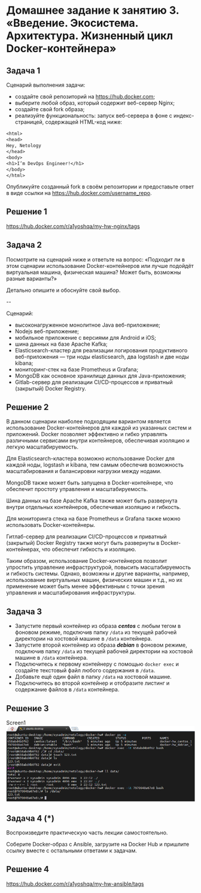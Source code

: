 # Домашнее задание к занятию 3. «Введение. Экосистема. Архитектура. Жизненный цикл Docker-контейнера»

## Задача 1

Сценарий выполнения задачи:

- создайте свой репозиторий на https://hub.docker.com;
- выберите любой образ, который содержит веб-сервер Nginx;
- создайте свой fork образа;
- реализуйте функциональность:
  запуск веб-сервера в фоне с индекс-страницей, содержащей HTML-код ниже:

```
<html>
<head>
Hey, Netology
</head>
<body>
<h1>I’m DevOps Engineer!</h1>
</body>
</html>
```

Опубликуйте созданный fork в своём репозитории и предоставьте ответ в виде ссылки на https://hub.docker.com/username_repo.

## Решение 1

https://hub.docker.com/r/a1yoshqa/my-hw-nginx/tags

## Задача 2

Посмотрите на сценарий ниже и ответьте на вопрос:
«Подходит ли в этом сценарии использование Docker-контейнеров или лучше подойдёт виртуальная машина, физическая машина? Может быть, возможны разные варианты?»

Детально опишите и обоснуйте свой выбор.

--

Сценарий:

- высоконагруженное монолитное Java веб-приложение;
- Nodejs веб-приложение;
- мобильное приложение c версиями для Android и iOS;
- шина данных на базе Apache Kafka;
- Elasticsearch-кластер для реализации логирования продуктивного веб-приложения — три ноды elasticsearch, два logstash и две ноды kibana;
- мониторинг-стек на базе Prometheus и Grafana;
- MongoDB как основное хранилище данных для Java-приложения;
- Gitlab-сервер для реализации CI/CD-процессов и приватный (закрытый) Docker Registry.

## Решение 2

В данном сценарии наиболее подходящим вариантом является использование Docker-контейнеров для каждой из указанных систем и приложений. Docker позволяет эффективно и гибко управлять различными сервисами внутри контейнеров, обеспечивая изоляцию и легкую масштабируемость.

Для Elasticsearch-кластера возможно использование Docker для каждой ноды, logstash и kibana, тем самым обеспечив возможность масштабирования и балансировки нагрузки между нодами.

MongoDB также может быть запущена в Docker-контейнере, что обеспечит простоту управления и масштабируемость.

Шина данных на базе Apache Kafka также может быть развернута внутри отдельных контейнеров, обеспечивая изоляцию и гибкость.

Для мониторинга стека на базе Prometheus и Grafana также можно использовать Docker-контейнеры.

Гитлаб-сервер для реализации CI/CD-процессов и приватный (закрытый) Docker Registry также могут быть развернуты в Docker-контейнерах, что обеспечит гибкость и изоляцию.

Таким образом, использование Docker-контейнеров позволит упростить управление инфраструктурой, повысить масштабируемость и гибкость системы. Однако, возможны и другие варианты, например, использование виртуальных машин, физических машин и т.д., но их применение может быть менее эффективным с точки зрения управления и масштабирования инфраструктуры.

## Задача 3

- Запустите первый контейнер из образа **_centos_** c любым тегом в фоновом режиме, подключив папку `/data` из текущей рабочей директории на хостовой машине в `/data` контейнера.
- Запустите второй контейнер из образа **_debian_** в фоновом режиме, подключив папку `/data` из текущей рабочей директории на хостовой машине в `/data` контейнера.
- Подключитесь к первому контейнеру с помощью `docker exec` и создайте текстовый файл любого содержания в `/data`.
- Добавьте ещё один файл в папку `/data` на хостовой машине.
- Подключитесь во второй контейнер и отобразите листинг и содержание файлов в `/data` контейнера.

## Решение 3

Screen1 ![Screenshot_1](Screenshot_1.png)

## Задача 4 (\*)

Воспроизведите практическую часть лекции самостоятельно.

Соберите Docker-образ с Ansible, загрузите на Docker Hub и пришлите ссылку вместе с остальными ответами к задачам.

## Решение 4

https://hub.docker.com/r/a1yoshqa/my-hw-ansible/tags

